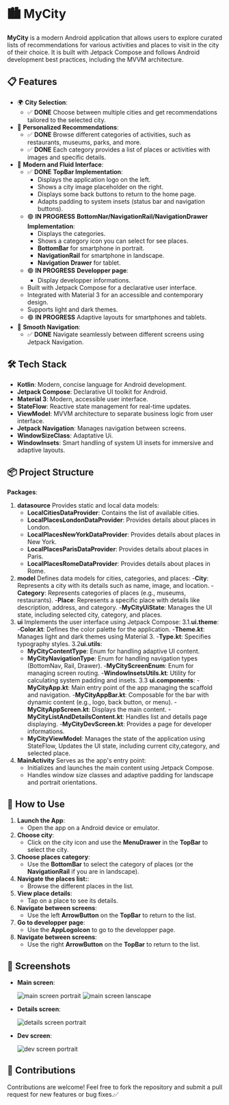 # 🏙️ **MyCity**
**MyCity** is a modern Android application that allows users to explore curated lists of recommendations for various activities and places to visit in the city of their choice. It is built with Jetpack Compose and follows Android development best practices, including the MVVM architecture.

## 📋 **Features**
   - 🌍 **City Selection**:
      - ✅ **DONE** Choose between multiple cities and get recommendations tailored to the selected city.
   - 🌟 **Personalized Recommendations**:
      - ✅ **DONE** Browse different categories of activities, such as restaurants, museums, parks, and more.
      - ✅ **DONE**  Each category provides a list of places or activities with images and specific details.
   - 🎨 **Modern and Fluid Interface**:
      - ✅ **DONE** **TopBar Implementation**:
         - Displays the application logo on the left.
         - Shows a city image placeholder on the right.
         - Displays some back buttons to return to the home page.
         - Adapts padding to system insets (status bar and navigation buttons).
      - 🟢 **IN PROGRESS** **BottomNar/NavigationRail/NavigationDrawer Implementation**:
         - Displays the categories.
         - Shows a category icon you can select for see places.
         - **BottomBar** for smartphone in portrait.
         - **NavigationRail** for smartphone in landscape.
         - **Navigation Drawer** for tablet.
      - 🟢 **IN PROGRESS** **Developper page**:
         - Display developper informations.
      - Built with Jetpack Compose for a declarative user interface.
      - Integrated with Material 3 for an accessible and contemporary design.
      - Supports light and dark themes.
      - 🟢 **IN PROGRESS** Adaptive layouts for smartphones and tablets.
   - 🔄 **Smooth Navigation**:
      - ✅ **DONE** Navigate seamlessly between different screens using Jetpack Navigation.                   

## 🛠️ **Tech Stack**
   - **Kotlin**: Modern, concise language for Android development.
   - **Jetpack Compose**: Declarative UI toolkit for Android.
   - **Material 3**: Modern, accessible user interface.
   - **StateFlow**: Reactive state management for real-time updates.
   - **ViewModel**: MVVM architecture to separate business logic from user interface.
   - **Jetpack Navigation**: Manages navigation between screens.
   - **WindowSizeClass**: Adaptative Ui.
   - **WindowInsets**: Smart handling of system UI insets for immersive and adaptive layouts.

## 📦 **Project Structure**
**Packages**:
1. **datasource** Provides static and local data models:
   - **LocalCitiesDataProvider**: Contains the list of available cities.
   - **LocalPlacesLondonDataProvider**: Provides details about places in London.
   - **LocalPlacesNewYorkDataProvider**: Provides details about places in New York.
   - **LocalPlacesParisDataProvider**: Provides details about places in Paris.
   - **LocalPlacesRomeDataProvider**: Provides details about places in Rome.
2. **model** Defines data models for cities, categories, and places:
   -**City**: Represents a city with its details such as name, image, and location.
   -**Category**: Represents categories of places (e.g., museums, restaurants).
   -**Place**: Represents a specific place with details like description, address, and category.
   -**MyCityUiState**: Manages the UI state, including selected city, category, and places.
3. **ui** Implements the user interface using Jetpack Compose:
3.1.**ui.theme**:
   -**Color.kt**: Defines the color palette for the application.
   -**Theme.kt**: Manages light and dark themes using Material 3.
   -**Type.kt**: Specifies typography styles.
3.2**ui.utils**:
   - **MyCityContentType**: Enum for handling adaptive UI content.
   - **MyCityNavigationType**: Enum for handling navigation types (BottomNav, Rail, Drawer).
   -**MyCityScreenEnum**: Enum for managing screen routing.
   -**WindowInsetsUtils.kt**: Utility for calculating system padding and insets.
3.3 **ui.components**:
   -**MyCityApp.kt**: Main entry point of the app managing the scaffold and navigation.
   -**MyCityAppBar.kt**: Composable for the bar with dynamic content (e.g., logo, back button, or menu).
   -**MyCityAppScreen.kt**: Displays the main content.
   -**MyCityListAndDetailsContent.kt**: Handles list and details page displaying.
   -**MyCityDevScreen.kt**: Provides a page for developer informations.
   - **MyCityViewModel**: Manages the state of the application using StateFlow, Updates the UI state, including current city,category, and selected place.
4. **MainActivity** Serves as the app's entry point:
   - Initializes and launches the main content using Jetpack Compose.
   - Handles window size classes and adaptive padding for landscape and portrait orientations.

## 🚀 **How to Use**
1. **Launch the App**:
   - Open the app on a Android device or emulator.
2. **Choose city**:
   - Click on the city icon and use the **MenuDrawer** in the **TopBar** to select the city.
3. **Choose places category**:
   - Use the **BottomBar** to select the category of places (or the **NavigationRail** if you are in landscape).
4. **Navigate the places list:**:
   - Browse the different places in the list.
5. **View place details**:
   - Tap on a place to see its details.
6. **Navigate between screens**:
   - Use the left **ArrowButton** on the **TopBar** to return to the list.
7. **Go to developper page**:
   - Use the **AppLogoIcon** to go to the developper page.
8. **Navigate between screens**:
   - Use the right **ArrowButton** on the **TopBar** to return to the list.

   
## 📸 **Screenshots**
- **Main screen**:

   ![main screen portrait](screenshots/main_screen_portrait.png)
   ![main screen lanscape](screenshots/main_screen_landscape.png)

- **Details screen**:

   ![details screen portrait](screenshots/details_screen_portrait.png)

- **Dev screen**:

   ![dev screen portrait](screenshots/dev_screen_portrait.png)

## 🤝 **Contributions**
Contributions are welcome! Feel free to fork the repository and submit a pull request for new features or bug fixes.✅